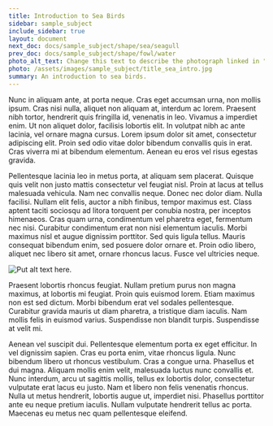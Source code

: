 ```yaml
---
title: Introduction to Sea Birds
sidebar: sample_subject
include_sidebar: true
layout: document
next_doc: docs/sample_subject/shape/sea/seagull
prev_doc: docs/sample_subject/shape/fowl/water
photo_alt_text: Change this text to describe the photograph linked in "photo".
photo: /assets/images/sample_subject/title_sea_intro.jpg
summary: An introduction to sea birds.
---
```


Nunc in aliquam ante, at porta neque. Cras eget accumsan urna, non mollis ipsum. Cras nisi nulla, aliquet non aliquam at, interdum ac lorem. Praesent nibh tortor, hendrerit quis fringilla id, venenatis in leo. Vivamus a imperdiet enim. Ut non aliquet dolor, facilisis lobortis elit. In volutpat nibh ac ante lacinia, vel ornare magna cursus. Lorem ipsum dolor sit amet, consectetur adipiscing elit. Proin sed odio vitae dolor bibendum convallis quis in erat. Cras viverra mi at bibendum elementum. Aenean eu eros vel risus egestas gravida.

Pellentesque lacinia leo in metus porta, at aliquam sem placerat. Quisque quis velit non justo mattis consectetur vel feugiat nisl. Proin at lacus at tellus malesuada vehicula. Nam nec convallis neque. Donec nec dolor diam. Nulla facilisi. Nullam elit felis, auctor a nibh finibus, tempor maximus est. Class aptent taciti sociosqu ad litora torquent per conubia nostra, per inceptos himenaeos. Cras quam urna, condimentum vel pharetra eget, fermentum nec nisi. Curabitur condimentum erat non nisi elementum iaculis. Morbi maximus nisl et augue dignissim porttitor. Sed quis ligula tellus. Mauris consequat bibendum enim, sed posuere dolor ornare et. Proin odio libero, aliquet nec libero sit amet, ornare rhoncus lacus. Fusce vel ultricies neque.

![Put alt text here.](/template-information-site/assets/images/sample_subject/sea.jpg)

Praesent lobortis rhoncus feugiat. Nullam pretium purus non magna maximus, at lobortis mi feugiat. Proin quis euismod lorem. Etiam maximus non est sed dictum. Morbi bibendum erat vel sodales pellentesque. Curabitur gravida mauris ut diam pharetra, a tristique diam iaculis. Nam mollis felis in euismod varius. Suspendisse non blandit turpis. Suspendisse at velit mi.

Aenean vel suscipit dui. Pellentesque elementum porta ex eget efficitur. In vel dignissim sapien. Cras eu porta enim, vitae rhoncus ligula. Nunc bibendum libero ut rhoncus vestibulum. Cras a congue urna. Phasellus et dui magna. Aliquam mollis enim velit, malesuada luctus nunc convallis et. Nunc interdum, arcu ut sagittis mollis, tellus ex lobortis dolor, consectetur vulputate erat lacus eu justo. Nam et libero non felis venenatis rhoncus. Nulla ut metus hendrerit, lobortis augue ut, imperdiet nisi. Phasellus porttitor ante eu neque pretium iaculis. Nullam vulputate hendrerit tellus ac porta. Maecenas eu metus nec quam pellentesque eleifend. 

